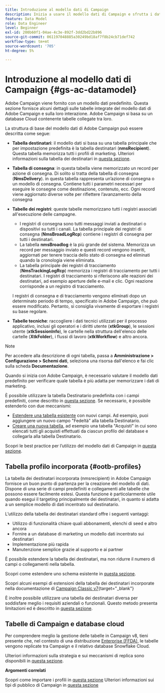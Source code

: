 ```yaml
---
title: Introduzione al modello dati di Campaign
description: Inizia a usare il modello dati di Campaign e sfrutta i dati provenienti dalle tue origini per migliorare le comunicazioni e gli output di marketing.
feature: Data Model
role: Data Engineer
level: Beginner
exl-id: 200b60f1-04ae-4c3e-892f-3dd2bd22b896
source-git-commit: 061197048885a30249bd18af7f8b24cb71def742
workflow-type: tm+mt
source-wordcount: '705'
ht-degree: 5%

---
```


# Introduzione al modello dati di Campaign {#gs-ac-datamodel}

Adobe Campaign viene fornito con un modello dati predefinito. Questa sezione fornisce alcuni dettagli sulle tabelle integrate del modello dati di Adobe Campaign e sulla loro interazione. Adobe Campaign si basa su un database Cloud contenente tabelle collegate tra loro.

La struttura di base del modello dati di Adobe Campaign può essere descritta come segue:

* **Tabella destinatari**: il modello dati si basa su una tabella principale che per impostazione predefinita è la tabella destinatari (**nmsRecipient**). Questa tabella memorizza tutti i profili di marketing. Ulteriori informazioni sulla tabella dei destinatari in [questa sezione](#ootb-profiles).

* **Tabella di consegna**: in questa tabella viene memorizzato un record per azione di consegna. Di solito si tratta della tabella di consegna (**NmsDelivery**). in questa tabella rappresenta un’azione di consegna o un modello di consegna. Contiene tutti i parametri necessari per eseguire le consegne come destinazione, contenuto, ecc. Ogni record viene aggiornato diverse volte per riflettere l’avanzamento della consegna

* **Tabelle dei registri**: queste tabelle memorizzano tutti i registri associati all&#39;esecuzione delle campagne.

   * I registri di consegna sono tutti messaggi inviati a destinatari o dispositivi su tutti i canali. La tabella principale dei registri di consegna (**NmsBroadLogRcp**) contiene i registri di consegna per tutti i destinatari.
   * La tabella **nmsBroadlog** è la più grande del sistema. Memorizza un record per messaggio inviato e questi record vengono inseriti, aggiornati per tenere traccia dello stato di consegna ed eliminati quando la cronologia viene eliminata.
   * La tabella principale dei registri di tracciamento (**NmsTrackingLogRcp**) memorizza i registri di tracciamento per tutti i destinatari. I registri di tracciamento si riferiscono alle reazioni dei destinatari, ad esempio aperture delle e-mail e clic. Ogni reazione corrisponde a un registro di tracciamento.

  I registri di consegna e di tracciamento vengono eliminati dopo un determinato periodo di tempo, specificato in Adobe Campaign, che può essere modificato. Pertanto, si consiglia vivamente di esportare i registri su base regolare.

* **Tabelle tecniche**: raccogliere i dati tecnici utilizzati per il processo applicativo, inclusi gli operatori e i diritti utente (**xtkGroup**), le sessioni utente (**xtkSessionInfo**), le cartelle nella struttura dell&#39;elenco delle cartelle (**XtkFolder**), i flussi di lavoro (**xtkWorkflow**) e altro ancora.

>[!NOTE]
>
>Per accedere alla descrizione di ogni tabella, passa a **Amministrazione > Configurazione > Schemi dati**, seleziona una risorsa dall&#39;elenco e fai clic sulla scheda **Documentazione**.

Quando si inizia con Adobe Campaign, è necessario valutare il modello dati predefinito per verificare quale tabella è più adatta per memorizzare i dati di marketing.

È possibile utilizzare la tabella Destinatario predefinita con i campi predefiniti, come descritto in [questa sezione](#ootb-profiles). Se necessario, è possibile estenderlo con due meccanismi:

* [Estendere una tabella esistente](extend-schema.md) con nuovi campi. Ad esempio, puoi aggiungere un nuovo campo &quot;Fedeltà&quot; alla tabella Destinatario.
* [Creare una nuova tabella](create-schema.md), ad esempio una tabella &quot;Acquisti&quot; in cui sono elencati tutti gli acquisti effettuati da ciascun profilo del database e collegarla alla tabella Destinatario.

Scopri le best practice per l’utilizzo del modello dati di Campaign in [questa sezione](datamodel-best-practices.md).

## Tabella profilo incorporata {#ootb-profiles}

La tabella dei destinatari incorporata (nmsrecipient) in Adobe Campaign fornisce un buon punto di partenza per la creazione del modello di dati. Dispone di una serie di campi predefiniti e collegamenti alle tabelle che possono essere facilmente estesi. Questa funzione è particolarmente utile quando esegui il targeting principalmente dei destinatari, in quanto si adatta a un semplice modello di dati incentrato sul destinatario.

L’utilizzo della tabella dei destinatari standard offre i seguenti vantaggi:

* Utilizzo di funzionalità chiave quali abbonamenti, elenchi di seed e altro ancora
* Fornire a un database di marketing un modello dati incentrato sui destinatari
* Implementazione più rapida
* Manutenzione semplice grazie al supporto e ai partner

È possibile estendere la tabella dei destinatari, ma non ridurre il numero di campi o collegamenti nella tabella.

Scopri come estendere uno schema esistente in [questa sezione](extend-schema.md).

Scopri alcuni esempi di estensioni della tabella dei destinatari incorporate nella documentazione di [Campaign Classic v7](https://experienceleague.adobe.com/docs/campaign-classic/using/configuring-campaign-classic/editing-schemas/examples-of-schemas-edition.html#extending-a-table){target="_blank"}

È inoltre possibile utilizzare una tabella dei destinatari diversa per soddisfare meglio i requisiti aziendali o funzionali. Questo metodo presenta limitazioni ed è descritto in [questa sezione](custom-recipient.md).

## Tabelle di Campaign e database cloud

Per comprendere meglio la gestione delle tabelle in Campaign v8, tieni presente che, nel contesto di una distribuzione [Enterprise (FFDA)](../architecture/enterprise-deployment.md), le tabelle vengono replicate tra Campaign e il relativo database Snowflake Cloud.

Ulteriori informazioni sulla strategia e sui meccanismi di replica sono disponibili in [questa sezione](../architecture/replication.md).

**Argomenti correlati**

Scopri come importare i profili in [questa sezione](../start/import.md)
Ulteriori informazioni sui tipi di pubblico di Campaign in [questa sezione](../start/audiences.md)
